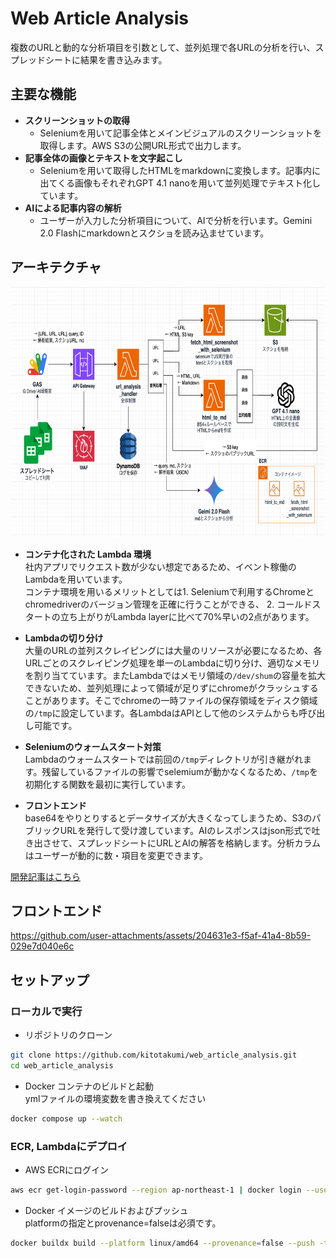 # Web Article Analysis

複数のURLと動的な分析項目を引数として、並列処理で各URLの分析を行い、スプレッドシートに結果を書き込みます。

## 主要な機能
- **スクリーンショットの取得**
    - Seleniumを用いて記事全体とメインビジュアルのスクリーンショットを取得します。AWS S3の公開URL形式で出力します。
- **記事全体の画像とテキストを文字起こし**
    - Seleniumを用いて取得したHTMLをmarkdownに変換します。記事内に出てくる画像もそれぞれGPT 4.1 nanoを用いて並列処理でテキスト化しています。
- **AIによる記事内容の解析**
    - ユーザーが入力した分析項目について、AIで分析を行います。Gemini 2.0 Flashにmarkdownとスクショを読み込ませています。

## アーキテクチャ
<img alt="architecture" height="400px" src="https://github.com/kitotakumi/web_article_analysis/blob/main/web_article_analysis_architecture.png"/><br>

- **コンテナ化された Lambda 環境**  
  社内アプリでリクエスト数が少ない想定であるため、イベント稼働のLambdaを用いています。  
  コンテナ環境を用いるメリットとしては1. Seleniumで利用するChromeとchromedriverのバージョン管理を正確に行うことができる、 2. コールドスタートの立ち上がりがLambda layerに比べて70%早いの2点があります。

 - **Lambdaの切り分け**  
  大量のURLの並列スクレイピングには大量のリソースが必要になるため、各URLごとのスクレイピング処理を単一のLambdaに切り分け、適切なメモリを割り当てています。またLambdaではメモリ領域の`/dev/shum`の容量を拡大できないため、並列処理によって領域が足りずにchromeがクラッシュすることがあります。そこでchromeの一時ファイルの保存領域をディスク領域の`/tmp`に設定しています。各LambdaはAPIとして他のシステムからも呼び出し可能です。

 - **Seleniumのウォームスタート対策**  
  Lambdaのウォームスタートでは前回の`/tmp`ディレクトリが引き継がれます。残留しているファイルの影響でselemiumが動かなくなるため、`/tmp`を初期化する関数を最初に実行しています。

- **フロントエンド**<br>
base64をやりとりするとデータサイズが大きくなってしまうため、S3のパブリックURLを発行して受け渡しています。AIのレスポンスはjson形式で吐き出させて、スプレッドシートにURLとAIの解答を格納します。分析カラムはユーザーが動的に数・項目を変更できます。

[開発記事はこちら](https://qiita.com/takumi-kito/items/27f4dcceee1c89a4368c)

## フロントエンド
https://github.com/user-attachments/assets/204631e3-f5af-41a4-8b59-029e7d040e6c



## セットアップ
### ローカルで実行
- リポジトリのクローン

```bash
git clone https://github.com/kitotakumi/web_article_analysis.git
cd web_article_analysis
```

- Docker コンテナのビルドと起動<br>
  ymlファイルの環境変数を書き換えてください

```bash
docker compose up --watch
```

### ECR, Lambdaにデプロイ
- AWS ECRにログイン
```bash
aws ecr get-login-password --region ap-northeast-1 | docker login --username AWS --password-stdin your_account_id.dkr.ecr.your_region.amazonaws.com
```

- Docker イメージのビルドおよびプッシュ<br>
  platformの指定とprovenance=falseは必須です。
```bash
docker buildx build --platform linux/amd64 --provenance=false --push -t your_repository_url/competitor_analysis:latest .
```
